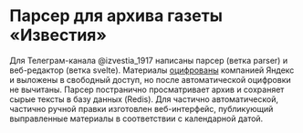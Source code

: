 # Парсер для архива газеты «Известия»

Для Телеграм-канала @izvestia_1917 написаны парсер (ветка parser) и веб-редактор (ветка svelte). Материалы [оцифрованы](https://yandex.ru/archive/catalog/4b29b52e-1776-4d64-9eb6-4c4439cc7890/years) компанией Яндекс и выложены в свободный доступ, но после автоматической оцифровки не вычитаны. Парсер постранично просматривает архив и сохраняет сырые тексты в базу данных (Redis). Для частично автоматической, частично ручной правки изготовлен веб-интерфейс, публикующий выправленные материалы в соответствии с календарной датой.
